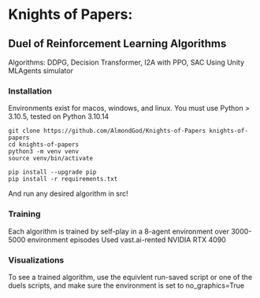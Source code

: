 # Knights of Papers: 
## Duel of Reinforcement Learning Algorithms

Algorithms: DDPG, Decision Transformer, I2A with PPO, SAC
Using Unity MLAgents simulator

### Installation

Environments exist for macos, windows, and linux. 
You must use Python > 3.10.5, tested on Python 3.10.14

```
git clone https://github.com/AlmondGod/Knights-of-Papers knights-of-papers
cd knights-of-papers
python3 -m venv venv
source venv/bin/activate

pip install --upgrade pip
pip install -r requirements.txt
```

And run any desired algorithm in src!


### Training
Each algorithm is trained by self-play in a 8-agent environment over 3000-5000 environment episodes
Used vast.ai-rented NVIDIA RTX 4090

### Visualizations
To see a trained algorithm, use the equivlent run-saved script or one of the duels scripts, and make sure the environment is set to no_graphics=True


